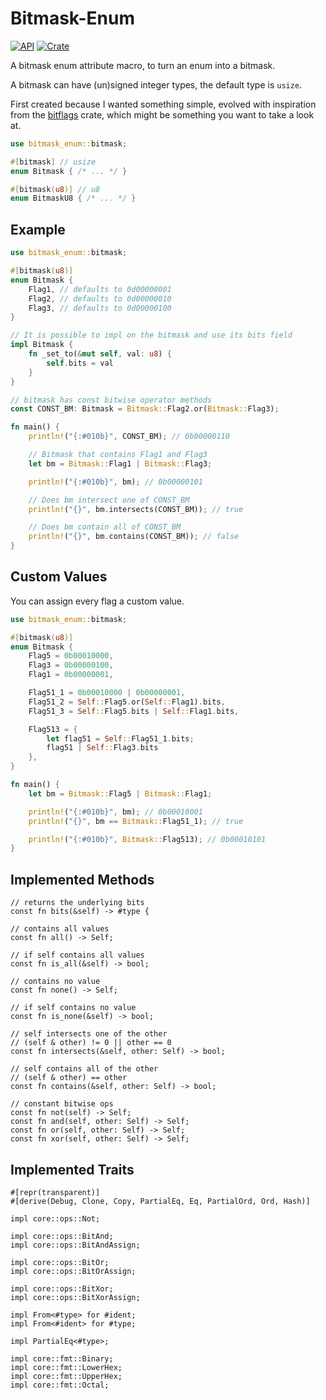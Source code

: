 # Bitmask-Enum

[![API](https://docs.rs/bitmask-enum/badge.svg)](https://docs.rs/bitmask-enum) [![Crate](https://img.shields.io/crates/v/bitmask-enum.svg)](https://crates.io/crates/bitmask-enum)

A bitmask enum attribute macro, to turn an enum into a bitmask.

A bitmask can have (un)signed integer types, the default type is `usize`.

First created because I wanted something simple, evolved with inspiration from
the [bitflags](https://crates.io/crates/bitflags) crate, which might be something
you want to take a look at.

```rust
use bitmask_enum::bitmask;

#[bitmask] // usize
enum Bitmask { /* ... */ }

#[bitmask(u8)] // u8
enum BitmaskU8 { /* ... */ }
```

## Example

```rust
use bitmask_enum::bitmask;

#[bitmask(u8)]
enum Bitmask {
    Flag1, // defaults to 0d00000001
    Flag2, // defaults to 0d00000010
    Flag3, // defaults to 0d00000100
}

// It is possible to impl on the bitmask and use its bits field
impl Bitmask {
    fn _set_to(&mut self, val: u8) {
        self.bits = val
    }
}

// bitmask has const bitwise operator methods
const CONST_BM: Bitmask = Bitmask::Flag2.or(Bitmask::Flag3);

fn main() {
    println!("{:#010b}", CONST_BM); // 0b00000110

    // Bitmask that contains Flag1 and Flag3
    let bm = Bitmask::Flag1 | Bitmask::Flag3;

    println!("{:#010b}", bm); // 0b00000101

    // Does bm intersect one of CONST_BM
    println!("{}", bm.intersects(CONST_BM)); // true

    // Does bm contain all of CONST_BM
    println!("{}", bm.contains(CONST_BM)); // false
}
```

## Custom Values

You can assign every flag a custom value.

```rust
use bitmask_enum::bitmask;

#[bitmask(u8)]
enum Bitmask {
    Flag5 = 0b00010000,
    Flag3 = 0b00000100,
    Flag1 = 0b00000001,

    Flag51_1 = 0b00010000 | 0b00000001,
    Flag51_2 = Self::Flag5.or(Self::Flag1).bits,
    Flag51_3 = Self::Flag5.bits | Self::Flag1.bits,

    Flag513 = {
        let flag51 = Self::Flag51_1.bits;
        flag51 | Self::Flag3.bits
    },
}

fn main() {
    let bm = Bitmask::Flag5 | Bitmask::Flag1;

    println!("{:#010b}", bm); // 0b00010001
    println!("{}", bm == Bitmask::Flag51_1); // true

    println!("{:#010b}", Bitmask::Flag513); // 0b00010101
}
```

## Implemented Methods
```rust,ignore
// returns the underlying bits
const fn bits(&self) -> #type {

// contains all values
const fn all() -> Self;

// if self contains all values
const fn is_all(&self) -> bool;

// contains no value
const fn none() -> Self;

// if self contains no value
const fn is_none(&self) -> bool;

// self intersects one of the other
// (self & other) != 0 || other == 0
const fn intersects(&self, other: Self) -> bool;

// self contains all of the other
// (self & other) == other
const fn contains(&self, other: Self) -> bool;

// constant bitwise ops
const fn not(self) -> Self;
const fn and(self, other: Self) -> Self;
const fn or(self, other: Self) -> Self;
const fn xor(self, other: Self) -> Self;
```

## Implemented Traits
```rust,ignore
#[repr(transparent)]
#[derive(Debug, Clone, Copy, PartialEq, Eq, PartialOrd, Ord, Hash)]

impl core::ops::Not;

impl core::ops::BitAnd;
impl core::ops::BitAndAssign;

impl core::ops::BitOr;
impl core::ops::BitOrAssign;

impl core::ops::BitXor;
impl core::ops::BitXorAssign;

impl From<#type> for #ident;
impl From<#ident> for #type;

impl PartialEq<#type>;

impl core::fmt::Binary;
impl core::fmt::LowerHex;
impl core::fmt::UpperHex;
impl core::fmt::Octal;
```

